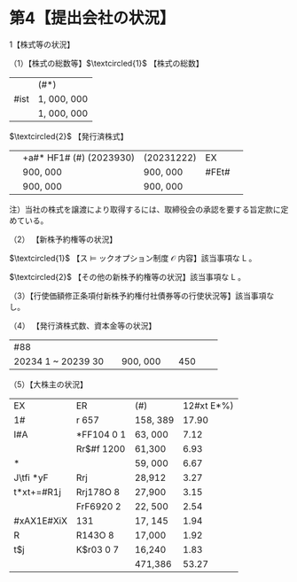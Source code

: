 # 第4【提出会社の状況】

1【株式等の状況】

（1）【株式の総数等】$\textcircled{1}$ 【株式の総数】

<table><tr><td></td><td>(#*)</td></tr><tr><td>#ist</td><td>1, 000, 000</td></tr><tr><td></td><td>1, 000, 000</td></tr></table>

$\textcircled{2}$ 【発行済株式】

<table><tr><td></td><td>+a#* HF1# (#) (2023930)</td><td>(20231222)</td><td>EX</td><td></td></tr><tr><td></td><td>900, 000</td><td>900, 000</td><td>#FEt#</td><td></td></tr><tr><td></td><td>900, 000</td><td>900, 000</td><td></td><td></td></tr></table>

注）当社の株式を譲渡により取得するには、取締役会の承認を要する旨定款に定めている。

（2） 【新株予約権等の状況】

$\textcircled{1}$ 【ス $\models$ ックオプション制度 $\mathcal { O }$ 内容】該当事項な $\textsf { L }$ 。

$\textcircled{2}$ 【その他の新株予約権等の状況】該当事項な $\textsf { L }$ 。

（3）【行使価額修正条項付新株予約権付社債券等の行使状況等】該当事項なし。

（4） 【発行済株式数、資本金等の状況】

<table><tr><td>#88</td><td></td><td></td><td></td><td></td><td></td><td></td></tr><tr><td>20234  1 ~ 20239 30</td><td></td><td>900, 000</td><td></td><td>450</td><td></td><td></td></tr></table>

（5）【大株主の状況】

<table><tr><td>EX</td><td>ER</td><td>(#)</td><td>12#xt E*%)</td></tr><tr><td>1#</td><td>r 657</td><td>158, 389</td><td>17.90</td></tr><tr><td>I#A</td><td>*FF104 0 1</td><td>63, 000</td><td>7.12</td></tr><tr><td></td><td>Rr$#f  1200</td><td>61,300</td><td>6.93</td></tr><tr><td>*</td><td></td><td>59, 000</td><td>6.67</td></tr><tr><td>J\tfi *yF</td><td>Rrj</td><td>28,912</td><td>3.27</td></tr><tr><td>t*xt+=#R1j</td><td>Rrj178O 8</td><td>27,900</td><td>3.15</td></tr><tr><td></td><td>FrF6920 2</td><td>22, 500</td><td>2.54</td></tr><tr><td>#xAX1E#XiX</td><td>131</td><td>17, 145</td><td>1.94</td></tr><tr><td>R</td><td>R143O 8</td><td>17,000</td><td>1.92</td></tr><tr><td>t$j</td><td>K$r03 0 7</td><td>16,240</td><td>1.83</td></tr><tr><td></td><td></td><td>471,386</td><td>53.27</td></tr></table>